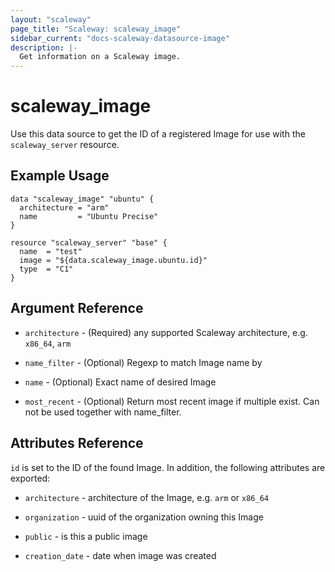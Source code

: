 ```yaml
---
layout: "scaleway"
page_title: "Scaleway: scaleway_image"
sidebar_current: "docs-scaleway-datasource-image"
description: |-
  Get information on a Scaleway image.
---
```


# scaleway_image

Use this data source to get the ID of a registered Image for use with the
`scaleway_server` resource.

## Example Usage

```hcl
data "scaleway_image" "ubuntu" {
  architecture = "arm"
  name         = "Ubuntu Precise"
}

resource "scaleway_server" "base" {
  name  = "test"
  image = "${data.scaleway_image.ubuntu.id}"
  type  = "C1"
}
```

## Argument Reference

* `architecture` - (Required) any supported Scaleway architecture, e.g. `x86_64`, `arm`

* `name_filter` - (Optional) Regexp to match Image name by

* `name` - (Optional) Exact name of desired Image

* `most_recent` - (Optional) Return most recent image if multiple exist. Can not be used together with name_filter.

## Attributes Reference

`id` is set to the ID of the found Image. In addition, the following attributes
are exported:

* `architecture` - architecture of the Image, e.g. `arm` or `x86_64`

* `organization` - uuid of the organization owning this Image

* `public` - is this a public image

* `creation_date` - date when image was created
